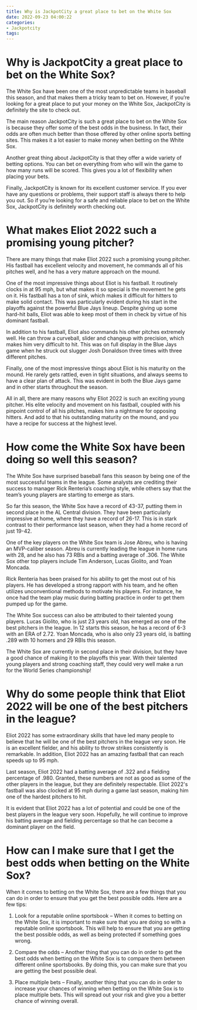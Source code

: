 ```yaml
---
title: Why is JackpotCity a great place to bet on the White Sox
date: 2022-09-23 04:00:22
categories:
- Jackpotcity
tags:
---
```



#  Why is JackpotCity a great place to bet on the White Sox?

The White Sox have been one of the most unpredictable teams in baseball this season, and that makes them a tricky team to bet on. However, if you’re looking for a great place to put your money on the White Sox, JackpotCity is definitely the site to check out.

The main reason JackpotCity is such a great place to bet on the White Sox is because they offer some of the best odds in the business. In fact, their odds are often much better than those offered by other online sports betting sites. This makes it a lot easier to make money when betting on the White Sox.

Another great thing about JackpotCity is that they offer a wide variety of betting options. You can bet on everything from who will win the game to how many runs will be scored. This gives you a lot of flexibility when placing your bets.

Finally, JackpotCity is known for its excellent customer service. If you ever have any questions or problems, their support staff is always there to help you out. So if you’re looking for a safe and reliable place to bet on the White Sox, JackpotCity is definitely worth checking out.

#  What makes Eliot 2022 such a promising young pitcher?

There are many things that make Eliot 2022 such a promising young pitcher. His fastball has excellent velocity and movement, he commands all of his pitches well, and he has a very mature approach on the mound.

One of the most impressive things about Eliot is his fastball. It routinely clocks in at 95 mph, but what makes it so special is the movement he gets on it. His fastball has a ton of sink, which makes it difficult for hitters to make solid contact. This was particularly evident during his start in the playoffs against the powerful Blue Jays lineup. Despite giving up some hard-hit balls, Eliot was able to keep most of them in check by virtue of his dominant fastball.

In addition to his fastball, Eliot also commands his other pitches extremely well. He can throw a curveball, slider and changeup with precision, which makes him very difficult to hit. This was on full display in the Blue Jays game when he struck out slugger Josh Donaldson three times with three different pitches.

Finally, one of the most impressive things about Eliot is his maturity on the mound. He rarely gets rattled, even in tight situations, and always seems to have a clear plan of attack. This was evident in both the Blue Jays game and in other starts throughout the season.

All in all, there are many reasons why Eliot 2022 is such an exciting young pitcher. His elite velocity and movement on his fastball, coupled with his pinpoint control of all his pitches, makes him a nightmare for opposing hitters. And add to that his outstanding maturity on the mound, and you have a recipe for success at the highest level.

#  How come the White Sox have been doing so well this season?

The White Sox have surprised baseball fans this season by being one of the most successful teams in the league. Some analysts are crediting their success to manager Rick Renteria’s coaching style, while others say that the team’s young players are starting to emerge as stars.

So far this season, the White Sox have a record of 43-37, putting them in second place in the AL Central division. They have been particularly impressive at home, where they have a record of 26-17. This is in stark contrast to their performance last season, when they had a home record of just 19-42.

One of the key players on the White Sox team is Jose Abreu, who is having an MVP-caliber season. Abreu is currently leading the league in home runs with 28, and he also has 73 RBIs and a batting average of .306. The White Sox other top players include Tim Anderson, Lucas Giolito, and Yoan Moncada.

Rick Renteria has been praised for his ability to get the most out of his players. He has developed a strong rapport with his team, and he often utilizes unconventional methods to motivate his players. For instance, he once had the team play music during batting practice in order to get them pumped up for the game.

The White Sox success can also be attributed to their talented young players. Lucas Giolito, who is just 23 years old, has emerged as one of the best pitchers in the league. In 12 starts this season, he has a record of 6-3 with an ERA of 2.72. Yoan Moncada, who is also only 23 years old, is batting .289 with 10 homers and 29 RBIs this season.

The White Sox are currently in second place in their division, but they have a good chance of making it to the playoffs this year. With their talented young players and strong coaching staff, they could very well make a run for the World Series championship!

#  Why do some people think that Eliot 2022 will be one of the best pitchers in the league?

Eliot 2022 has some extraordinary skills that have led many people to believe that he will be one of the best pitchers in the league very soon. He is an excellent fielder, and his ability to throw strikes consistently is remarkable. In addition, Eliot 2022 has an amazing fastball that can reach speeds up to 95 mph.

Last season, Eliot 2022 had a batting average of .322 and a fielding percentage of .980. Granted, these numbers are not as good as some of the other players in the league, but they are definitely respectable. Eliot 2022's fastball was also clocked at 95 mph during a game last season, making him one of the hardest pitchers to hit.

It is evident that Eliot 2022 has a lot of potential and could be one of the best players in the league very soon. Hopefully, he will continue to improve his batting average and fielding percentage so that he can become a dominant player on the field.

#  How can I make sure that I get the best odds when betting on the White Sox?

When it comes to betting on the White Sox, there are a few things that you can do in order to ensure that you get the best possible odds. Here are a few tips:

1) Look for a reputable online sportsbook – When it comes to betting on the White Sox, it is important to make sure that you are doing so with a reputable online sportsbook. This will help to ensure that you are getting the best possible odds, as well as being protected if something goes wrong.

2) Compare the odds – Another thing that you can do in order to get the best odds when betting on the White Sox is to compare them between different online sportsbooks. By doing this, you can make sure that you are getting the best possible deal.

3) Place multiple bets – Finally, another thing that you can do in order to increase your chances of winning when betting on the White Sox is to place multiple bets. This will spread out your risk and give you a better chance of winning overall.